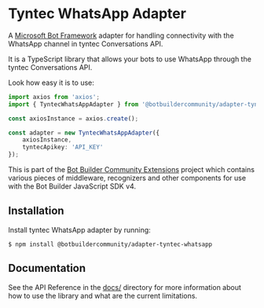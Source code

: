# Tyntec WhatsApp Adapter

A [Microsoft Bot Framework](https://www.botframework.com/) adapter for handling
connectivity with the WhatsApp channel in tyntec Conversations API.

It is a TypeScript library that allows your bots to use WhatsApp through the
tyntec Conversations API.

Look how easy it is to use:

```typescript
import axios from 'axios';
import { TyntecWhatsAppAdapter } from '@botbuildercommunity/adapter-tyntec-whatsapp';

const axiosInstance = axios.create();

const adapter = new TyntecWhatsAppAdapter({
	axiosInstance,
	tyntecApikey: 'API_KEY'
});
```

This is part of the [Bot Builder Community Extensions](https://github.com/BotBuilderCommunity/botbuilder-community-js)
project which contains various pieces of middleware, recognizers and other
components for use with the Bot Builder JavaScript SDK v4.


## Installation

Install tyntec WhatsApp adapter by running:

```shell
$ npm install @botbuildercommunity/adapter-tyntec-whatsapp
```


## Documentation

See the API Reference in the [docs/](./docs) directory for more information
about how to use the library and what are the current limitations.
